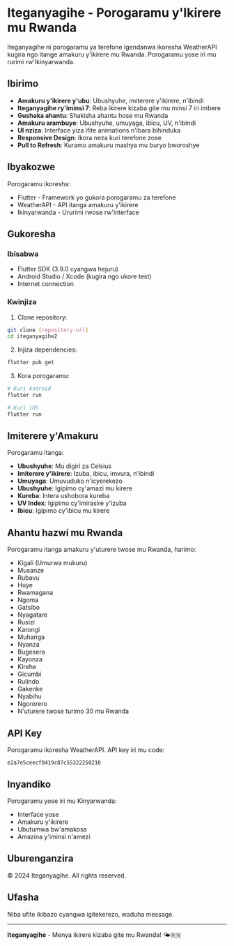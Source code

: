 # Iteganyagihe - Porogaramu y'Ikirere mu Rwanda

Iteganyagihe ni porogaramu ya terefone igendanwa ikoresha WeatherAPI kugira ngo itange amakuru y'ikirere mu Rwanda. Porogaramu yose iri mu rurimi rw'Ikinyarwanda.

## Ibirimo

- **Amakuru y'ikirere y'ubu**: Ubushyuhe, imiterere y'ikirere, n'ibindi
- **Iteganyagihe ry'iminsi 7**: Reba ikirere kizaba gite mu minsi 7 iri imbere
- **Gushaka ahantu**: Shakisha ahantu hose mu Rwanda
- **Amakuru arambuye**: Ubushyuhe, umuyaga, ibicu, UV, n'ibindi
- **UI nziza**: Interface yiza ifite animations n'ibara bihinduka
- **Responsive Design**: Ikora neza kuri terefone zose
- **Pull to Refresh**: Kuramo amakuru mashya mu buryo bworoshye

## Ibyakozwe

Porogaramu ikoresha:
- Flutter - Framework yo gukora porogaramu za terefone
- WeatherAPI - API itanga amakuru y'ikirere
- Ikinyarwanda - Ururimi rwose rw'interface

## Gukoresha

### Ibisabwa

- Flutter SDK (3.9.0 cyangwa hejuru)
- Android Studio / Xcode (kugira ngo ukore test)
- Internet connection

### Kwinjiza

1. Clone repository:
```bash
git clone [repository-url]
cd iteganyagihe2
```

2. Injiza dependencies:
```bash
flutter pub get
```

3. Kora porogaramu:
```bash
# Kuri Android
flutter run

# Kuri iOS
flutter run
```

## Imiterere y'Amakuru

Porogaramu itanga:
- **Ubushyuhe**: Mu digiri za Celsius
- **Imiterere y'ikirere**: Izuba, ibicu, imvura, n'ibindi
- **Umuyaga**: Umuvuduko n'icyerekezo
- **Ubushyuhe**: Igipimo cy'amazi mu kirere
- **Kureba**: Intera ushobora kureba
- **UV Index**: Igipimo cy'imirasire y'izuba
- **Ibicu**: Igipimo cy'ibicu mu kirere

## Ahantu hazwi mu Rwanda

Porogaramu itanga amakuru y'uturere twose mu Rwanda, harimo:
- Kigali (Umurwa mukuru)
- Musanze
- Rubavu
- Huye
- Rwamagana
- Ngoma
- Gatsibo
- Nyagatare
- Rusizi
- Karongi
- Muhanga
- Nyanza
- Bugesera
- Kayonza
- Kirehe
- Gicumbi
- Rulindo
- Gakenke
- Nyabihu
- Ngororero
- N'uturere twose turimo 30 mu Rwanda

## API Key

Porogaramu ikoresha WeatherAPI. API key iri mu code:
```
e2a7e5ceecf8419c87c55322250210
```

## Inyandiko

Porogaramu yose iri mu Kinyarwanda:
- Interface yose
- Amakuru y'ikirere
- Ubutumwa bw'amakosa
- Amazina y'iminsi n'amezi

## Uburenganzira

© 2024 Iteganyagihe. All rights reserved.

## Ufasha

Niba ufite ikibazo cyangwa igitekerezo, waduha message.

---

**Iteganyagihe** - Menya ikirere kizaba gite mu Rwanda! 🌤️🇷🇼
